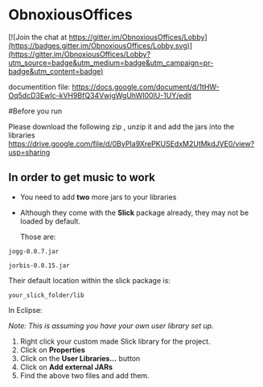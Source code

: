 # ObnoxiousOffices

[![Join the chat at https://gitter.im/ObnoxiousOffices/Lobby](https://badges.gitter.im/ObnoxiousOffices/Lobby.svg)](https://gitter.im/ObnoxiousOffices/Lobby?utm_source=badge&utm_medium=badge&utm_campaign=pr-badge&utm_content=badge)

documentition file:
https://docs.google.com/document/d/1tHW-Oq5dcD3EwIc-kVH9BfQ34VwjgWgUhWI00lU-1UY/edit

#Before you run

Please download the following zip , unzip it and add the jars into the libraries 
https://drive.google.com/file/d/0ByPIa9XrePKUSEdxM2UtMkdJVE0/view?usp=sharing

## In order to get music to work

- You need to add **two** more jars to your libraries

- Although they come with the **Slick** package already, they may not be loaded by default.

  Those are:

```
jogg-0.0.7.jar

jorbis-0.0.15.jar
```

Their default location within the slick package is:

```
your_slick_folder/lib
```

In Eclipse:

*Note: This is assuming you have your own user library set up.*

1. Right click your custom made Slick library for the project.
2. Click on **Properties**
3. Click on the **User Libraries…** button 
4. Click on **Add external JARs**
5. Find the above two files and add them.